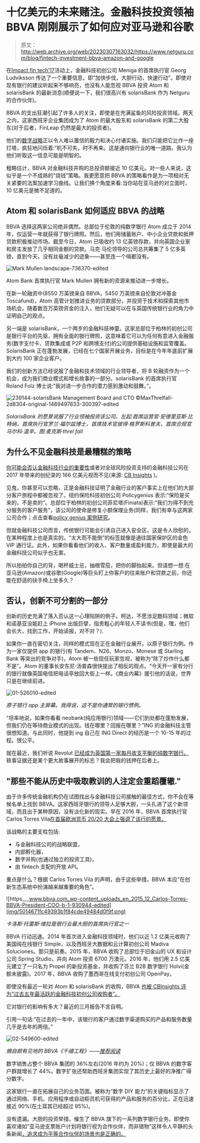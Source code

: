 # 十亿美元的未来赌注。金融科技投资领袖 BBVA 刚刚展示了如何应对亚马逊和谷歌

> 原文：<http://web.archive.org/web/20230307163032/https://www.netguru.com/blog/fintech-investment-bbva-amazon-and-google>

 在[Impact fin tech’17](http://web.archive.org/web/20220925194646/https://www.google.com/url?q=http://impactfintech17.com/&sa=D&ust=1520579576613000&usg=AFQjCNFMOmIDk8yDnS3x18IvA3lp8lwY-w)活动上，金融科技初创公司 Meniga 的首席执行官 Georg Ludviksson 传达了一个重要信息，即“加快步伐，大胆行动，快速行动”。即使对现有银行的建议听起来不够响亮，也没有人能忽视 BBVA 投资 Atom 和 solarisBank 的最新消息(顺便说一下，我们很高兴有 solarisBank 作为 Netguru 的合作伙伴)。

BBVA 的支出狂潮引起了许多人的关注，即使是在充满鲨鱼的风险投资领域。两天之内，这家西班牙企业集团成为了 Atom 的最大股东和 solarisBank 的第二大股东(对于后者，FinLeap 仍然是最大的投资者)。

他们的[数字战略](/web/20220925194646/https://www.netguru.com/services/digital-transformation)正以令人难以置信的毅力和决心付诸实施。我们只能把它比作一座灯塔，疯狂地闪烁着:“机不可失，时不再来。这是通向银行业的唯一道路。我认为他们听取这一信息可能是明智的。

粗略估计，BBVA 对金融科技并购的总投资额接近 10 亿美元。对一些人来说，这似乎是一个不成熟的“烧钱”策略。我更愿意把 BBVA 的策略看作是为一项相对无关紧要的法案加速学习曲线。让我们换个角度来看:当你站在亚马逊的对立面时，10 亿美元是微不足道的。

## Atom 和 solarisBank 如何适应 BBVA 的战略

BBVA 选择这两家公司绝非偶然。总部位于伦敦的纯数字银行 Atom 成立于 2014 年，仅运营一年就获得了银行牌照。然后，他们用储蓄账户、中小企业贷款和抵押贷款积极推动市场。截至今日，Atom 已吸收约 13 亿英镑存款，并向英国企业家和房主发放了几乎相同金额的贷款。马克·马伦领导的公司总共筹集了 5 亿多英镑，直到今天，没有丝毫减少的迹象——甚至连一个嗝都没有。

![Mark Mullen landscape-736370-edited](img/5814af39b963c3159e91522138d2ea97.png)

Atom Bank 首席执行官 Mark Mullen 拥有新的资源来推动进一步增长。

在新一轮融资中(8550 万英镑来自 BBVA，5450 万英镑来自伦敦对冲基金 Toscafund)，Atom 高管计划推进业务的贷款部分，并投资于技术和探索其他市场机会。随着数百万英镑资金的注入，他们无疑可以在与英国传统银行业的角力中证明自己的观点。

另一端是 solarisBank，一个两岁的金融科技神童。这家总部位于柏林的初创公司是银行平台的先驱，拥有全面的银行牌照，这意味着它可以为任何有意进入金融服务(数字支付卡、贷款集成或 P2P 和跨境支付)的公司提供基础设施和监管覆盖。SolarisBank 正在蓬勃发展，已经在七个国家开展业务，目标是在今年年底前扩展到大约 100 家企业客户。

我们的创新方法已经说服了金融和技术领域的行业领导者，将 B 轮融资作为一个机会，成为我们商业模式和增长故事的一部分。solarisBank 的首席执行官 Roland Folz 博士说:“我对进一步合作的潜力感到激动和鼓舞。”。

![239144-solarisBank Management Board and CTO ©MaxThrelfall-2d8304-original-1489497833-300397-edited](img/e599ee01ada8883438336c477f8a8a4d.png)

*SolarisBank 的愿景说服了行业领袖投资该公司。左起:首席运营官·安德里亚斯·比特纳，首席执行官罗兰·福尔兹博士，首席技术官彼得·格罗斯科普夫，首席合规官马尔科·温辛。图:麦克斯·threl fall*

## 为什么不见金融科技是最糟糕的策略

[你可能会否认金融科技行业的重要性](/web/20220925194646/https://www.netguru.com/industries/fintech)或者对全球风险投资支持的金融科技公司在 2017 年带来的创纪录的 166 亿美元视而不见(来源: [CB Insights](http://web.archive.org/web/20220925194646/https://www.cbinsights.com/) )。

见鬼，你甚至可以忽略，正是金融科技证明了金融行业的客户事实上在他们的大部分客户旅程中都被忽视了。纽约保险科技初创公司 Policygenius 表示:“保险是买来的，不是卖的”。总部位于柏林的初创公司菲尼塔(Finiata)表示:“我们为得不到充分服务的客户服务”，该公司的使命是修复小额保理业务(同样，我们有幸与这两家公司合作；点击查看[policy genius 案例研究](/web/20220925194646/https://www.netguru.com/blog/policygenius-providing-a-world-class-development-team-expansion-for-a-fintech-rising-star)。

但就金融科技公司而言，传统银行可能会引诱自己进入安全区。这是令人欣慰的，在某种程度上也是真实的。“太大而不能倒”的标签就像是通往国家保护区的金色 VIP 通行证。此外，如果你看看他们的收入、客户数量或盈利能力，即使是最大的金融科技公司似乎也无害。

所以拍拍你自己的背，喝杯威士忌，抽根雪茄，把你的脚抬起来。但请想一想:在亚马逊(Amazon)或谷歌(Google)等巨头盯上你客户的往来账户和贷款之前，你还能在舒适的扶手椅上坐多久？

## 否认，创新不可分割的一部分

创新的历史充满了落入否认这一心理陷阱的例子。柯达，不愿涉足数码领域；微软和诺基亚没能赶上 iPhone 出版巨擘，指责粗心的年轻人不读书(但是，嘿，他们会长大，找到工作，开始读报，对不对？).

如果你一直在密切关注，同样的模式现在正在金融行业展开。以原子银行为例。作为一家仅提供 app 的银行(有 Tandem、N26、Monzo、Monese 或 Starling Bank 等突出的竞争对手)，Atom 被一些现任玩家忽视，被称为“除了炒作什么都不是”。Atom 的董事长安东尼·汤普森很快提出了相反的观点。“今天开一家有分行的银行就像英国电信把电话亭放回大街上一样。《商业内幕》援引他的话说，世界只是在继续前进。

![01-526010-edited](img/cb8140135e3a13e5f8367d775abc38d7.png)

*原子银行 app 主屏幕。我得说，这不是你通常的银行惯例。*

“坦率地说，如果你看看 neobank(纯应用银行)领域——它们到处都在蓬勃发展，但我们仍在等待商业模式的出现。钱在哪里？回报在哪里？”ING 的金融科技主管很想知道。与此同时，他提到 ing 自己在 ING Direct 的经历是一个 10-15 年的过程。很公平。

就在最近，我们听说 Revolut [已经成为英国第一家每月收支平衡的纯数字银行。](http://web.archive.org/web/20220925194646/https://www.reuters.com/article/us-fintech-revolut/fintech-revolut-britains-first-digital-bank-to-break-even-idUSKCN1GA021)轶事证据还是某个更大故事展开的标志？我会把我的钱押在后者上。

## "那些不能从历史中吸取教训的人注定会重蹈覆辙."

由于许多传统金融机构仍在试图找出与金融科技公司接触的最佳方式，你不会在等候名单上找到 BBVA。这家西班牙银行的领导人足够大胆，一头扎进了这个新领域，而且出于某种原因，没有淡化新的现实。早在 2016 年，BBVA 首席执行官 Carlos Torres Vila[在首届欧洲货币 20/20 大会上强调了该行的愿景。](http://web.archive.org/web/20220925194646/https://www.bbva.com/en/fintech-revolution-threat-banks-opportunity/)

该战略的主要支柱包括:

*   与金融科技公司的战略联盟，
*   内部孵化器，
*   数字并购(也通过独立的投资工具)，
*   由 fintech 支配的开放 API。

重点是什么？根据 Carlos Torres Vila 的声明，由于这些举措，BBVA 本应“在创新生态系统中扮演越来越重要的角色”。

![https___www.bbva.com_wp-content_uploads_en_2015_12_Carlos-Torres-BBVA-President-COO-b-1-930944-edited](img/5014671fc49393b1f84cde49484d0f9f.png)

*卡洛斯·托雷斯·维拉是银行业最大胆的首席执行官之一*

BBVA 行动迅速。2014 年首次进入金融科技领域时，他们以近 1.2 亿美元收购了美国纯在线银行 Simple，以及西班牙大数据和云计算初创公司 Madiva Soluciones。那只是前奏。2015 年，BBVA 收购了总部位于旧金山的 UX 和设计公司 Spring Studio，并向 Atom 投资 6700 万澳元。2016 年，他们用 2.5 亿美元建立了一只名为 Propel 的新投资基金，并收购了芬兰 B2B 数字银行 Holvi(金额未披露)。2017 年，BBVA 收购了墨西哥在线支付初创公司 OpenPay。

即使没有最近一轮对 Atom 和 solarisBank 的收购，BBVA [也被 CBInsights 评为“过去五年最活跃的金融科技初创公司收购者”。](http://web.archive.org/web/20220925194646/https://www.cbinsights.com/research/top-us-banks-fintech-acquisitions/)

它对银行的影响有多大？最近的三月报告不言自明。

引用一句话:“在过去的一年中，该银行的客户通过数字渠道购买的产品和服务数量几乎是去年的两倍。”

![02-549600-edited](img/67bb62b7316af1d2a33f3e19ec2c1806.png)

*摘自颇有见地的 BBVA《千禧工程》——[推荐阅读](http://web.archive.org/web/20220925194646/https://www.bbva.com/wp-content/uploads/en/2016/08/AF-Interior-Millenials-project-BBVA_baja.pdf)*[](http://web.archive.org/web/20220925194646/https://www.bbva.com/wp-content/uploads/en/2016/08/AF-Interior-Millenials-project-BBVA_baja.pdf)

数字销售占整个 BBVA 集团的 36%左右(2016 年约为 20%)；仅 BBVA 的数字客户群就增长了 44%。数字扩张还帮助西班牙集团实现了其历史上最好的净推广得分数字。

这家银行一直在拓展自己的业务范围。被称为“数字 DIY 能力”的关键指标显示了通过网络、手机、应用程序或自动柜员机可获得的产品和服务的百分比，正在迅速接近 90%(在土耳其已经超过 95%)。

没有遗漏。大胆的投资举措，催生了 BBVA 旗下的一系列数字银行业务。即使你喜欢诸如“亚马逊支票账户计划将银行视为合作伙伴，而非猎物”这样令人平静的头条新闻[，追求成为平等合作伙伴的场景也是正确的。](http://web.archive.org/web/20220925194646/https://www.bloomberg.com/news/articles/2018-03-05/amazon-in-talks-with-jpmorgan-over-checking-accounts-wsj-says)
